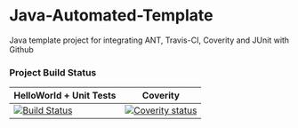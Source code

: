 # Java-Automated-Template
Java template project for integrating ANT, Travis-CI, Coverity and JUnit with Github
### Project Build Status 
HelloWorld + Unit Tests  | Coverity
------------- | ------------- | 
[![Build Status](https://travis-ci.org/tim-soft/Java-Automated-Template.svg?branch=master)](https://travis-ci.org/tim-soft/Java-Automated-Template) | [![Coverity status](https://scan.coverity.com/projects/6646/badge.svg?flat=1)](https://scan.coverity.com/projects/tim-soft-java-automated-template)
